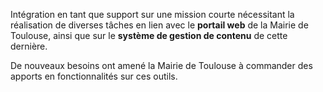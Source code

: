 Intégration en tant que support sur une mission courte nécessitant la réalisation de diverses tâches en lien avec le **portail web** de la Mairie de Toulouse, ainsi que sur le **système de gestion de contenu** de cette dernière.

De nouveaux besoins ont amené la Mairie de Toulouse à commander des apports en fonctionnalités sur ces outils.
